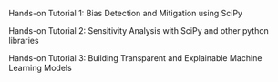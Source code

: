 
Hands-on Tutorial 1: Bias Detection and Mitigation using SciPy​

Hands-on Tutorial 2: Sensitivity Analysis with SciPy and other python libraries​

Hands-on Tutorial 3: Building Transparent and Explainable Machine Learning Models
